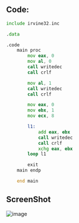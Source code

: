 ## Code:

```asm
include irvine32.inc

.data

.code
	main proc
		mov eax, 0
		mov al, 0
		call writedec
		call crlf

		mov al, 1
		call writedec
		call crlf

		mov eax, 0
		mov ebx, 1
		mov ecx, 8

		l1:
			add eax, ebx
			call writedec
			call crlf
			xchg eax, ebx
		loop l1

		exit
	main endp

	end main
```

## ScreenShot

![image](https://github.com/user-attachments/assets/e0c568c1-5be4-4f75-a061-f5dcdd03c1ed)
